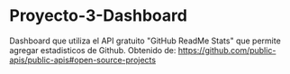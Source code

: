 # Proyecto-3-Dashboard
Dashboard que utiliza el API gratuito "GitHub ReadMe Stats" que permite agregar estadisticos de Github. Obtenido de: https://github.com/public-apis/public-apis#open-source-projects
